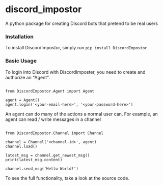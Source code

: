 # discord_impostor
A python package for creating Discord bots that pretend to be real users

### Installation

To install DiscordImpostor, simply run ```pip install DiscordImpostor```

### Basic Usage

To login into Discord with DiscordImposter, you need to create and authorize an "Agent".

```

from DiscordImpostor.Agent import Agent

agent = Agent()
agent.login('<your-email-here>', '<your-password-here>')

```

An agent can do many of the actions a normal user can. For example, an agent can read / write messages in a channel

```

from DiscordImpostor.Channel import Channel

channel = Channel('<channel-id>', agent)
channel.load()

latest_msg = channel.get_newest_msg()
print(latest_msg.content)

channel.send_msg('Hello World!')

```

To see the full functionality, take a look at the source code.
